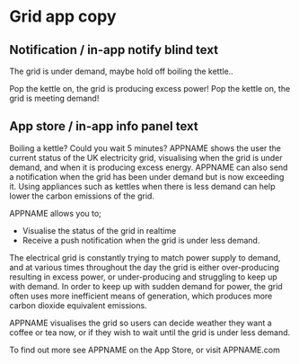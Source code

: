  Grid app copy
 =============
 
 
 Notification / in-app notify blind text
 ---------------------------------------
 
 The grid is under demand, maybe hold off boiling the kettle..
 
 Pop the kettle on, the grid is producing excess power!
 Pop the kettle on, the grid is meeting demand!
 
 
 App store / in-app info panel text
 ----------------------------------
 
 Boiling a kettle? Could you wait 5 minutes?
 APPNAME shows the user the current status of the UK electricity grid, visualising when 
 the grid is under demand, and when it is producing excess energy. APPNAME can also send a
 notification when the grid has been under demand but is now exceeding it. Using appliances such
 as kettles when there is less demand can help lower the carbon emissions of the grid.
 
 APPNAME allows you to;
 * Visualise the status of the grid in realtime
 * Receive a push notification when the grid is under less demand.
 
 The electrical grid is constantly trying to match power supply to demand, and at various
 times throughout the day the grid is either over-producing resulting in excess power, or 
 under-producing and struggling to keep up with demand. In order to keep up with sudden 
 demand for power, the grid often uses more inefficient means of generation, which produces
 more carbon dioxide equivalent emissions.
 
 APPNAME visualises the grid so users can decide weather they want a coffee or tea now, or
 if they wish to wait until the grid is under less demand.
 
 To find out more see APPNAME on the App Store, or visit APPNAME.com